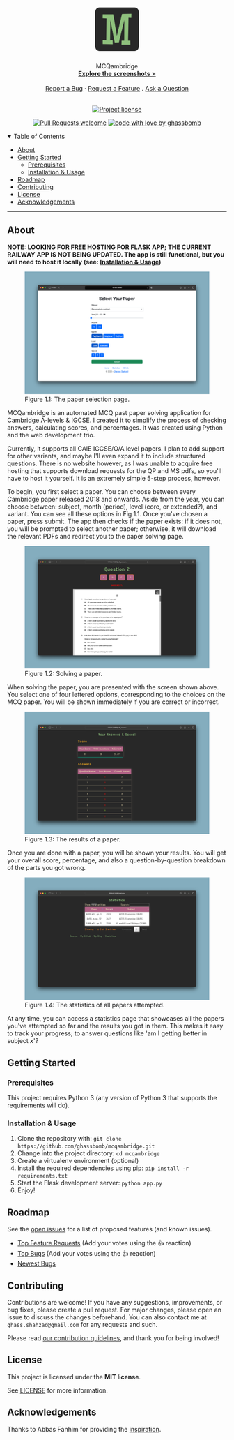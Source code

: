 <h1 align="center">
  <a href="https://github.com/ghassbomb/mcqambridge">
    <!-- Please provide path to your logo here -->
    <img src="static/favicons/android-chrome-512x512.png" alt="Logo" width="100" height="100">
  </a>
</h1>

<div align="center">
  MCQambridge
  <br />
  <a href="#about"><strong>Explore the screenshots »</strong></a>
  <br />
  <br />
  <a href="https://github.com/ghassbomb/mcqambridge/issues/new?assignees=&labels=bug&template=01_BUG_REPORT.md&title=bug%3A+">Report a Bug</a>
  ·
  <a href="https://github.com/ghassbomb/mcqambridge/issues/new?assignees=&labels=enhancement&template=02_FEATURE_REQUEST.md&title=feat%3A+">Request a Feature</a>
  .
  <a href="https://github.com/ghassbomb/mcqambridge/issues/new?assignees=&labels=question&template=04_SUPPORT_QUESTION.md&title=support%3A+">Ask a Question</a>
</div>

<div align="center">
<br />

[![Project license](https://img.shields.io/github/license/ghassbomb/mcqambridge.svg?style=flat-square)](LICENSE)

[![Pull Requests welcome](https://img.shields.io/badge/PRs-welcome-ff69b4.svg?style=flat-square)](https://github.com/ghassbomb/mcqambridge/issues?q=is%3Aissue+is%3Aopen+label%3A%22help+wanted%22)
[![code with love by ghassbomb](https://img.shields.io/badge/%3C%2F%3E%20with%20%E2%99%A5%20by-ghassbomb-ff1414.svg?style=flat-square)](https://github.com/ghassbomb)

</div>

<details open="open">
<summary>Table of Contents</summary>

- [About](#about)
- [Getting Started](#getting-started)
  - [Prerequisites](#prerequisites)
  - [Installation \& Usage](#installation--usage)
- [Roadmap](#roadmap)
- [Contributing](#contributing)
- [License](#license)
- [Acknowledgements](#acknowledgements)

</details>

---

## About

**NOTE: LOOKING FOR FREE HOSTING FOR FLASK APP; THE CURRENT RAILWAY APP IS NOT BEING UPDATED. The app is still functional, but you will need to host it locally (see: [Installation & Usage](#installation--usage))**

<figure>
        <img src="./docs/images/1.png" alt="Main Page" />
        <figcaption>Figure 1.1: The paper selection page.</figcaption>
      </figure>
      <p>
        MCQambridge is an automated MCQ past paper solving application for
        Cambridge A-levels & IGCSE. I created it to simplify the process of checking
        answers, calculating scores, and percentages. It was created using
        Python and the web development trio.
      </p>
      <p>Currently, it supports all CAIE IGCSE/O/A level papers. I plan to add support for other variants, and maybe I'll even expand it to include structured questions. There is no website however, as I was unable to acquire free hosting that supports download requests for the QP and MS pdfs, so you'll have to host it yourself. It is an extremely simple 5-step process, however.</p>
      <p>To begin, you first select a paper. You can choose between every Cambridge paper released 2018 and onwards. Aside from the year, you can choose between: subject, month (period), level (core, or extended?), and variant. You can see all these options in Fig 1.1. Once you've chosen a paper, press submit. The app then checks if the paper exists: if it does not, you will be prompted to select another paper; otherwise, it will download the relevant PDFs and redirect you to the paper solving page.</p>
      <figure>
        <img src="./docs/images/2.png" alt="Paper Page" />
        <figcaption>Figure 1.2: Solving a paper.</figcaption>
      </figure>
      <p>When solving the paper, you are presented with the screen shown above. You select one of four lettered options, corresponding to the choices on the MCQ paper. You will be shown immediately if you are correct or incorrect.</p>
      <figure>
        <img src="./docs/images/3.png" alt="Results Page" />
        <figcaption>Figure 1.3: The results of a paper.</figcaption>
      </figure>
      <p>Once you are done with a paper, you will be shown your results. You will get your overall score, percentage, and also a question-by-question breakdown of the parts you got wrong.</p>
      <figure>
        <img src="./docs/images/4.png" alt="Statistics Page" />
        <figcaption>Figure 1.4: The statistics of all papers attempted.</figcaption>
      </figure>
      <p>At any time, you can access a statistics page that showcases all the papers you've attempted so far and the results you got in them. This makes it easy to track your progress; to answer questions like 'am I getting better in subject <em>x</em>'?</p>
      <p></p>


## Getting Started

### Prerequisites

This project requires Python 3 (any version of Python 3 that supports the requirements will do).
### Installation & Usage

1. Clone the repository with: `git clone https://github.com/ghassbomb/mcqambridge.git`
2. Change into the project directory: `cd mcqambridge`
3. Create a virtualenv environment (optional)
4. Install the required dependencies using pip: `pip install -r requirements.txt`
5. Start the Flask development server: `python app.py`
6. Enjoy!

## Roadmap

See the [open issues](https://github.com/ghassbomb/mcqambridge/issues) for a list of proposed features (and known issues).

- [Top Feature Requests](https://github.com/ghassbomb/mcqambridge/issues?q=label%3Aenhancement+is%3Aopen+sort%3Areactions-%2B1-desc) (Add your votes using the 👍 reaction)
- [Top Bugs](https://github.com/ghassbomb/mcqambridge/issues?q=is%3Aissue+is%3Aopen+label%3Abug+sort%3Areactions-%2B1-desc) (Add your votes using the 👍 reaction)
- [Newest Bugs](https://github.com/ghassbomb/mcqambridge/issues?q=is%3Aopen+is%3Aissue+label%3Abug)

## Contributing

Contributions are welcome! If you have any suggestions, improvements, or bug fixes, please create a pull request. For major changes, please open an issue to discuss the changes beforehand. You can also contact me at `ghass.shahzad@gmail.com` for any requests and such.

Please read [our contribution guidelines](docs/CONTRIBUTING.md), and thank you for being involved!

## License

This project is licensed under the **MIT license**.

See [LICENSE](LICENSE) for more information.

## Acknowledgements

Thanks to Abbas Fanhim for providing the [inspiration](https://github.com/Abban-Fahim/MCQ/).
